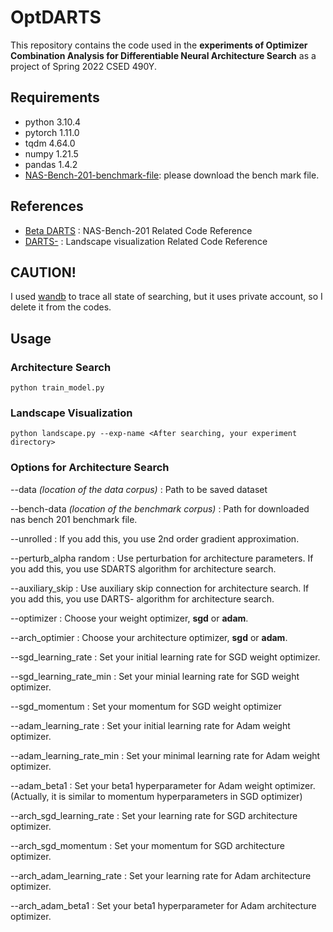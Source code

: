 # OptDARTS
This repository contains the code used in the **experiments of Optimizer Combination Analysis for Differentiable Neural Architecture Search** as a project of Spring 2022 CSED 490Y.

## Requirements
- python 3.10.4
- pytorch 1.11.0
- tqdm 4.64.0
- numpy 1.21.5
- pandas 1.4.2
- [NAS-Bench-201-benchmark-file](https://github.com/D-X-Y/NAS-Bench-201): please download the bench mark file.

## References
- [Beta DARTS](https://github.com/Sunshine-Ye/Beta-DARTS) : NAS-Bench-201 Related Code Reference
- [DARTS-](https://github.com/Meituan-AutoML/DARTS-) : Landscape visualization Related Code Reference

## CAUTION!
I used [wandb](https://wandb.ai/site) to trace all state of searching, but it uses private account, so I delete it from the codes.

## Usage
### Architecture Search
```
python train_model.py
```

### Landscape Visualization
```
python landscape.py --exp-name <After searching, your experiment directory>
```

### Options for Architecture Search
--data *(location of the data corpus)* : Path to be saved dataset

--bench-data *(location of the benchmark corpus)* : Path for downloaded nas bench 201 benchmark file.

--unrolled : If you add this, you use 2nd order gradient approximation.

--perturb_alpha random : Use perturbation for architecture parameters. If you add this, you use SDARTS algorithm for architecture search.

--auxiliary_skip : Use auxiliary skip connection for architecture search. If you add this, you use DARTS- algorithm for architecture search.

--optimizer : Choose your weight optimizer, **sgd** or **adam**.

--arch_optimier : Choose your architecture optimizer, **sgd** or **adam**.

--sgd_learning_rate : Set your initial learning rate for SGD weight optimizer.

--sgd_learning_rate_min : Set your minial learning rate for SGD weight optimizer.

--sgd_momentum : Set your momentum for SGD weight optimizer

--adam_learning_rate : Set your initial learning rate for Adam weight optimizer.

--adam_learning_rate_min : Set your minimal learning rate for Adam weight optimizer.

--adam_beta1 : Set your beta1 hyperparameter for Adam weight optimizer. (Actually, it is similar to momentum hyperparameters in SGD optimizer)

--arch_sgd_learning_rate : Set your learning rate for SGD architecture optimizer.

--arch_sgd_momentum : Set your momentum for SGD architecture optimizer.

--arch_adam_learning_rate : Set your learning rate for Adam architecture optimizer.

--arch_adam_beta1 : Set your beta1 hyperparameter for Adam architecture optimizer.

